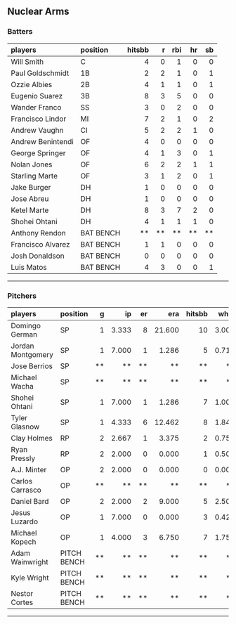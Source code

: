 ## Nuclear Arms

### Batters

 
|players           |position  | hitsbb|  r| rbi| hr| sb| 
|:-----------------|:---------|------:|--:|---:|--:|--:| 
|Will Smith        |C         |      4|  0|   1|  0|  0| 
|Paul Goldschmidt  |1B        |      2|  2|   1|  0|  1| 
|Ozzie Albies      |2B        |      4|  1|   1|  0|  1| 
|Eugenio Suarez    |3B        |      8|  3|   5|  0|  0| 
|Wander Franco     |SS        |      3|  0|   2|  0|  0| 
|Francisco Lindor  |MI        |      7|  2|   1|  0|  2| 
|Andrew Vaughn     |CI        |      5|  2|   2|  1|  0| 
|Andrew Benintendi |OF        |      4|  0|   0|  0|  0| 
|George Springer   |OF        |      4|  1|   3|  0|  1| 
|Nolan Jones       |OF        |      6|  2|   2|  1|  1| 
|Starling Marte    |OF        |      3|  1|   2|  0|  1| 
|Jake Burger       |DH        |      1|  0|   0|  0|  0| 
|Jose Abreu        |DH        |      1|  0|   0|  0|  0| 
|Ketel Marte       |DH        |      8|  3|   7|  2|  0| 
|Shohei Ohtani     |DH        |      4|  1|   1|  1|  0| 
|Anthony Rendon    |BAT BENCH |     **| **|  **| **| **| 
|Francisco Alvarez |BAT BENCH |      1|  1|   0|  0|  0| 
|Josh Donaldson    |BAT BENCH |      0|  0|   0|  0|  0| 
|Luis Matos        |BAT BENCH |      4|  3|   0|  0|  1| 


* * *

### Pitchers

 
|players           |position    |  g|    ip| er|    era| hitsbb|  whip| so|  w| sv| 
|:-----------------|:-----------|--:|-----:|--:|------:|------:|-----:|--:|--:|--:| 
|Domingo German    |SP          |  1| 3.333|  8| 21.600|     10| 3.000|  4|  0|  0| 
|Jordan Montgomery |SP          |  1| 7.000|  1|  1.286|      5| 0.714|  6|  1|  0| 
|Jose Berrios      |SP          | **|    **| **|     **|     **|    **| **| **| **| 
|Michael Wacha     |SP          | **|    **| **|     **|     **|    **| **| **| **| 
|Shohei Ohtani     |SP          |  1| 7.000|  1|  1.286|      7| 1.000| 12|  0|  0| 
|Tyler Glasnow     |SP          |  1| 4.333|  6| 12.462|      8| 1.846|  7|  0|  0| 
|Clay Holmes       |RP          |  2| 2.667|  1|  3.375|      2| 0.750|  3|  0|  1| 
|Ryan Pressly      |RP          |  2| 2.000|  0|  0.000|      1| 0.500|  3|  0|  2| 
|A.J. Minter       |OP          |  2| 2.000|  0|  0.000|      0| 0.000|  4|  0|  0| 
|Carlos Carrasco   |OP          | **|    **| **|     **|     **|    **| **| **| **| 
|Daniel Bard       |OP          |  2| 2.000|  2|  9.000|      5| 2.500|  3|  0|  0| 
|Jesus Luzardo     |OP          |  1| 7.000|  0|  0.000|      3| 0.429|  9|  0|  0| 
|Michael Kopech    |OP          |  1| 4.000|  3|  6.750|      7| 1.750|  5|  0|  0| 
|Adam Wainwright   |PITCH BENCH | **|    **| **|     **|     **|    **| **| **| **| 
|Kyle Wright       |PITCH BENCH | **|    **| **|     **|     **|    **| **| **| **| 
|Nestor Cortes     |PITCH BENCH | **|    **| **|     **|     **|    **| **| **| **| 


* * *


